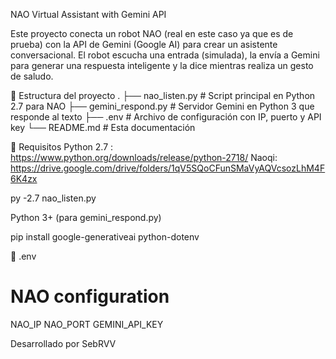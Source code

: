  NAO Virtual Assistant with Gemini API

Este proyecto conecta un robot NAO (real en este caso ya que es de prueba) con la API de Gemini (Google AI) para crear un asistente conversacional. El robot escucha una entrada (simulada), la envía a Gemini para generar una respuesta inteligente y la dice mientras realiza un gesto de saludo.

📁 Estructura del proyecto
.
├── nao_listen.py         # Script principal en Python 2.7 para NAO
├── gemini_respond.py     # Servidor Gemini en Python 3 que responde al texto
├── .env                  # Archivo de configuración con IP, puerto y API key
└── README.md             # Esta documentación

🔧 Requisitos
Python 2.7 : https://www.python.org/downloads/release/python-2718/
Naoqi: https://drive.google.com/drive/folders/1qV5SQoCFunSMaVyAQVcsozLhM4F6K4zx

py -2.7 nao_listen.py

Python 3+ (para gemini_respond.py)

pip install google-generativeai python-dotenv

🔐 .env
# NAO configuration
NAO_IP
NAO_PORT
GEMINI_API_KEY

Desarrollado por SebRVV